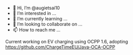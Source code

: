 - 👋 Hi, I’m @augietsai10
- 👀 I’m interested in ...
- 🌱 I’m currently learning ...
- 💞️ I’m looking to collaborate on ...
- 📫 How to reach me ...

<!---
augietsai10/augietsai10 is a ✨ special ✨ repository because its `README.md` (this file) appears on your GitHub profile.
You can click the Preview link to take a look at your changes.
--->
Current working on EV charging using OCPP 1.6, adopting https://github.com/ChargeTimeEU/Java-OCA-OCPP
